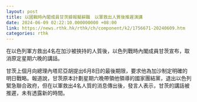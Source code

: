 ```yaml
---
layout: post
title: 以國戰時內閣成員甘茨據報擬辭職　以軍救出人質後推遲演講
date: 2024-06-09 02:22:10.000000000 +08:00
link: https://news.rthk.hk/rthk/ch/component/k2/1756671-20240609.htm
categories: rthk
---
```


在以色列軍方救出4名在加沙被挾持的人質後，以色列戰時內閣成員甘茨宣布，取消原定星期六晚的講話。

甘茨上個月向總理內塔尼亞胡提出6月8日的最後期限，要求他為加沙制定明確的明日戰略。報道說，甘茨原本計劃星期六晚帶領他領導的國家團結黨，退出以色列緊急聯合政府，但在以軍救出4名人質的消息傳出後，發言人表示，甘茨的講話被推遲，未有透露新的時間。

